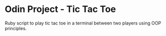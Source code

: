 # Odin Project - Tic Tac Toe

Ruby script to play tic tac toe in a terminal between two players using OOP principles.
